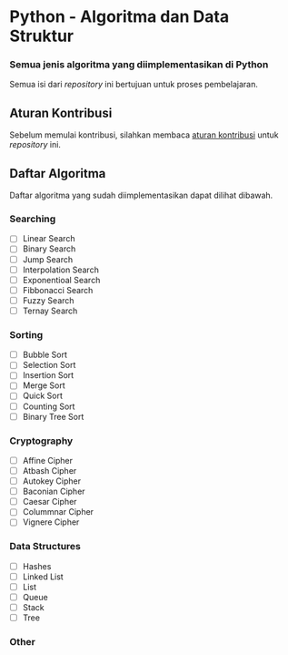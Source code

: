 # Python - Algoritma dan Data Struktur

### Semua jenis algoritma yang diimplementasikan di Python

Semua isi dari _repository_ ini bertujuan untuk proses pembelajaran.

## Aturan Kontribusi

Sebelum memulai kontribusi, silahkan membaca [aturan kontribusi](CONTRIBUTING.md) untuk _repository_ ini.

## Daftar Algoritma

Daftar algoritma yang sudah diimplementasikan dapat dilihat dibawah.

### Searching
- [ ] Linear Search
- [ ] Binary Search
- [ ] Jump Search
- [ ] Interpolation Search
- [ ] Exponentioal Search
- [ ] Fibbonacci Search
- [ ] Fuzzy Search
- [ ] Ternay Search

### Sorting
- [ ] Bubble Sort
- [ ] Selection Sort
- [ ] Insertion Sort
- [ ] Merge Sort
- [ ] Quick Sort
- [ ] Counting Sort
- [ ] Binary Tree Sort

### Cryptography
- [ ] Affine Cipher
- [ ] Atbash Cipher
- [ ] Autokey Cipher
- [ ] Baconian Cipher
- [ ] Caesar Cipher
- [ ] Colummnar Cipher
- [ ] Vignere Cipher

### Data Structures
- [ ] Hashes
- [ ] Linked List
- [ ] List
- [ ] Queue
- [ ] Stack
- [ ] Tree

### Other

